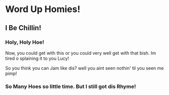 
<style>
div.line1{
 text-align: centered;
 }

</style>
<div class="line1">
</div>
<h1> Word Up Homies!
</h1>
<h2> I Be Chillin!
</h2>
<h3> Holy, Holy Hoe!</h3>
<p> Now, you could get with this or you could very well get with that bish. Im tired o splaining it to you Lucy!
</p>
<p> So you think you can Jam like dis? well you aint seen nothin' til you seen me pimp!</p>
<div class="container-fluid">
<h3 class="text-primary text-center"> So Many Hoes so little time. But I still got dis Rhyme! </h3>
</div>
